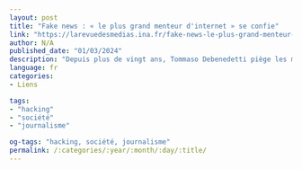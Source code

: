 ```yaml
---
layout: post
title: "Fake news : « le plus grand menteur d'internet » se confie"
link: "https://larevuedesmedias.ina.fr/fake-news-le-plus-grand-menteur-dinternet-se-confie"
author: N/A
published_date: "01/03/2024"
description: "Depuis plus de vingt ans, Tommaso Debenedetti piège les médias avec de faux contenus. Pour lui, c'est une façon de dénoncer le manque de rigueur des journalistes. Il s'en explique."
language: fr
categories:
- Liens

tags:
- "hacking"
- "société"
- "journalisme"

og-tags: "hacking, société, journalisme"
permalink: /:categories/:year/:month/:day/:title/
---
```

